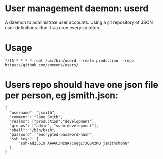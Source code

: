 # User management daemon: userd

A daemon to administrate user accounts. Using a git repository of JSON user definitions. Run it via cron every so
often.

# Usage

    */15 * * * * root /usr/bin/userd --realm production --repo https://github.com/someone/users/
    
# Users repo should have one json file per person, eg jsmith.json:

    {
      "username": "jsmith",
      "comment": "Jane Smith",
      "realms": ["production","development"],
      "groups": ["admin", "sudo:development"],
      "shell": "/bin/bash",
      "password": "encrypted-password-hash",
      "ssh_keys": [
          "ssh-ed25519 AAAAC3NzaKYCoqgI7JQGXzMQ jsmith@home"
      ]
    }
